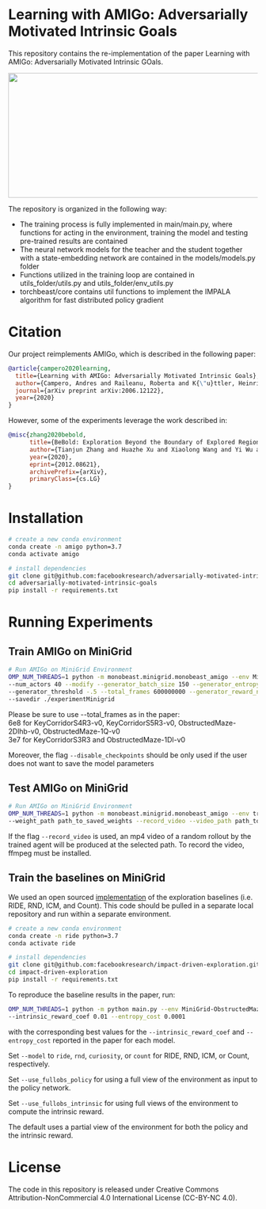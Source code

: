 
# Learning with AMIGo: Adversarially Motivated Intrinsic Goals
This repository contains the re-implementation of the paper Learning with AMIGo: Adversarially Motivated Intrinsic GOals. 

<p align="center">
  <img width="604" height="252" src="https://github.com/allepalma/adversarially-motivated-intrinsic-goals/blob/master/resources/amigo.png">
</p>

The repository is organized in the following way:
* The training process is fully implemented in main/main.py, where functions for acting in the environment, training the model and testing pre-trained results are contained 
* The neural network models for the teacher and the student together with a state-embedding network are contained in the models/models.py folder
* Functions utilized in the training loop are contained in utils_folder/utils.py and utils_folder/env_utils.py
* torchbeast/core contains util functions to implement the IMPALA algorithm for fast distributed policy gradient 

# Citation

Our project reimplements AMIGo, which is described in the following paper:

```bib
@article{campero2020learning,
  title={Learning with AMIGo: Adversarially Motivated Intrinsic Goals},
  author={Campero, Andres and Raileanu, Roberta and K{\"u}ttler, Heinrich and Tenenbaum, Joshua B and Rockt{\"a}schel, Tim and Grefenstette, Edward},
  journal={arXiv preprint arXiv:2006.12122},
  year={2020}
}
```

However, some of the experiments leverage the work described in:

```bib
@misc{zhang2020bebold,
      title={BeBold: Exploration Beyond the Boundary of Explored Regions}, 
      author={Tianjun Zhang and Huazhe Xu and Xiaolong Wang and Yi Wu and Kurt Keutzer and Joseph E. Gonzalez and Yuandong Tian},
      year={2020},
      eprint={2012.08621},
      archivePrefix={arXiv},
      primaryClass={cs.LG}
}
```

# Installation

```bash
# create a new conda environment
conda create -n amigo python=3.7
conda activate amigo

# install dependencies
git clone git@github.com:facebookresearch/adversarially-motivated-intrinsic-goals.git
cd adversarially-motivated-intrinsic-goals
pip install -r requirements.txt
```

# Running Experiments

## Train AMIGo on MiniGrid

```bash
# Run AMIGo on MiniGrid Environment
OMP_NUM_THREADS=1 python -m monobeast.minigrid.monobeast_amigo --env MiniGrid-KeyCorridorS5R3-v0 \
--num_actors 40 --modify --generator_batch_size 150 --generator_entropy_cost .05 \
--generator_threshold -.5 --total_frames 600000000 --generator_reward_negative -.3 \
--savedir ./experimentMinigrid
```
Please be sure to use --total_frames as in the paper: <br>
6e8 for KeyCorridorS4R3-v0, KeyCorridorS5R3-v0, ObstructedMaze-2Dlhb-v0, ObstructedMaze-1Q-v0 <br>
3e7 for KeyCorridorS3R3 and ObstructedMaze-1Dl-v0

Moreover, the flag ```--disable_checkpoints``` should be only used if the user does not want to save the model parameters


## Test AMIGo on MiniGrid

```bash
# Run AMIGo on MiniGrid Environment
OMP_NUM_THREADS=1 python -m monobeast.minigrid.monobeast_amigo --env trained_amigo_environment --mode test \
--weight_path path_to_saved_weights --record_video --video_path path_to_video.mp4
```

If the flag ```--record_video``` is used, an mp4 video of a random rollout by the trained agent will be produced at the selected path. To record the video, ffmpeg must be installed.

## Train the baselines on MiniGrid
We used an open sourced [implementation](https://github.com/facebookresearch/impact-driven-exploration) of the exploration baselines (i.e. RIDE, RND, ICM, and Count). This code should be pulled in a separate local repository and run within a separate environment.

```bash
# create a new conda environment
conda create -n ride python=3.7
conda activate ride 

# install dependencies
git clone git@github.com:facebookresearch/impact-driven-exploration.git
cd impact-driven-exploration
pip install -r requirements.txt
```

To reproduce the baseline results in the paper, run:
```bash
OMP_NUM_THREADS=1 python -m python main.py --env MiniGrid-ObstructedMaze-1Q-v0 \
--intrinsic_reward_coef 0.01 --entropy_cost 0.0001
```
with the corresponding best values for the `--intrinsic_reward_coef` and `--entropy_cost` reported in the paper for each model. 

Set `--model` to `ride`, `rnd`, `curiosity`, or `count` for RIDE, RND, ICM, or Count, respectively.

Set `--use_fullobs_policy` for using a full view of the environment as input to the policy network. 

Set `--use_fullobs_intrinsic` for using full views of the environment to compute the intrinsic reward. 

The default uses a partial view of the environment for both the policy and the intrinsic reward.

# License

The code in this repository is released under Creative Commons Attribution-NonCommercial 4.0 International License (CC-BY-NC 4.0).
